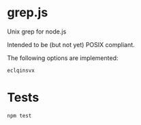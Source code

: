 # grep.js

Unix grep for node.js

Intended to be (but not yet) POSIX compliant.

The following options are implemented:

    eclqinsvx

# Tests

    npm test

